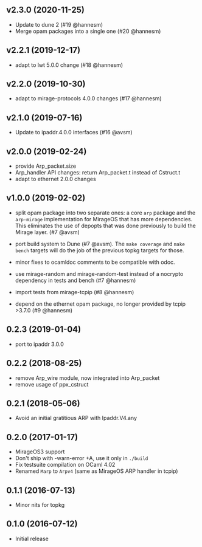 ## v2.3.0 (2020-11-25)

* Update to dune 2 (#19 @hannesm)
* Merge opam packages into a single one (#20 @hannesm)

## v2.2.1 (2019-12-17)

* adapt to lwt 5.0.0 change (#18 @hannesm)

## v2.2.0 (2019-10-30)

* adapt to mirage-protocols 4.0.0 changes (#17 @hannesm)

## v2.1.0 (2019-07-16)

* Update to ipaddr.4.0.0 interfaces (#16 @avsm)

## v2.0.0 (2019-02-24)

* provide Arp_packet.size
* Arp_handler API changes: return Arp_packet.t instead of Cstruct.t
* adapt to ethernet 2.0.0 changes

## v1.0.0 (2019-02-02)

* split opam package into two separate ones: a core
  `arp` package and the `arp-mirage` implementation
  for MirageOS that has more dependencies.  This
  eliminates the use of depopts that was done previously
  to build the Mirage layer. (#7 @avsm)

* port build system to Dune (#7 @avsm). The `make coverage`
  and `make bench` targets will do the job of the previous
  topkg targets for those.

* minor fixes to ocamldoc comments to be compatible with
  odoc.

* use mirage-random and mirage-random-test instead of a
  nocrypto dependency in tests and bench (#7 @hannesm)

* import tests from mirage-tcpip (#8 @hannesm)

* depend on the ethernet opam package, no longer provided
  by tcpip >3.7.0 (#9 @hannesm)

## 0.2.3 (2019-01-04)

* port to ipaddr 3.0.0

## 0.2.2 (2018-08-25)

* remove Arp_wire module, now integrated into Arp_packet
* remove usage of ppx_cstruct

## 0.2.1 (2018-05-06)

* Avoid an initial gratitious ARP with Ipaddr.V4.any

## 0.2.0 (2017-01-17)

* MirageOS3 support
* Don't ship with -warn-error +A, use it only in `./build`
* Fix testsuite compilation on OCaml 4.02
* Renamed `Marp` to `Arpv4` (same as MirageOS ARP handler in tcpip)

## 0.1.1 (2016-07-13)

* Minor nits for topkg

## 0.1.0 (2016-07-12)

* Initial release
